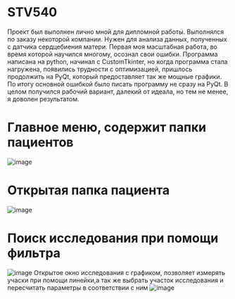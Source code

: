 # STV540
Проект был выполнен лично мной для дипломной работы. Выполнялся по заказу некоторой компании. Нужен для анализа данных, полученных с датчика сердцебиения матери.
Первая моя масштабная работа, во время которой научился многому, осознал свои ошибки. Программа написана на python, начинал с CustomTkinter, но когда программа стала нагружена, появились трудности с оптимизацией, пришлось продолжить на PyQt, который предоставляет так же мощные графики. По итогу основной ошибкой было писать программу не сразу на PyQt. В целом получился рабочий вариант, далекий от идеала, но тем не менее, я доволен результатом. 

# Главное меню, содержит папки пациентов
![image](https://github.com/user-attachments/assets/409594aa-9a13-4db0-b34f-0e13a88b84da)
# Открытая папка пациента
![image](https://github.com/user-attachments/assets/da9e4ddc-fa06-40df-83b5-700115657755)
# Поиск исследования при помощи фильтра
![image](https://github.com/user-attachments/assets/ad89318c-fbdf-4bf5-bded-e3eaef842eef)
Открытое окно исследования с графиком, позволяет измерять учаски при помощи линейки,а так же выбрать участок исследования и пересчитать параметры в соответствии с ним
![image](https://github.com/user-attachments/assets/77ea26dc-663f-4d90-a38a-8faeb431dcfd)
